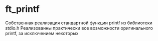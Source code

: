 # ft_printf

Собственная реализация стандартной функции printf из библиотеки stdio.h
Реализованны практически все возможности оригинального printf, за исключением некоторых 
